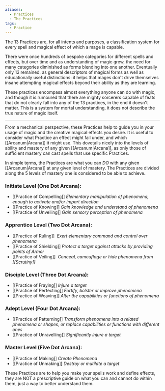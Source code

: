 ```yaml
---
aliases:
  - Practices
  - The Practices
tags:
  - Practice
---
```

The 13 Practices are, for all intents and purposes, a classification system for every spell and magical effect of which a mage is capable.

There were once hundreds of bespoke categories for different spells and effects, but over time and as understanding of magic grew, the need for many categories diminished as forms blending into one another.
Eventually only 13 remained, as general descriptors of magical forms as well as educationally useful distinctions: it helps that mages don't drive themselves insane attempting magical effects beyond their ability as they are learning.

These practices encompass almost everything anyone can do with magic, and though it is rumoured that there are mighty sorcerers capable of feats that do not clearly fall into any of the 13 practices, in the end it doesn't matter.
This is a system for mortal understanding, it does not describe the true nature of magic itself.

---
From a mechanical perspective, these Practices help to guide you in your usage of magic and the creative magical effects you desire. It is useful to consider what Practice an effect might fall under, and which [[Arcanum|Arcana]] it might use. This dovetails nicely into the levels of ability and mastery of any given [[Arcanum|Arcana]], as only those of sufficient mastery can cast spells that use specific Practices.

In simple terms, the Practices are what you can *DO* with any given [[Arcanum|Arcana]] at any given level of mastery. The Practices are divided along the 5 levels of mastery one is considered to be able to achieve.

### Initiate Level (One Dot Arcana):
- [[Practice of Compelling]]
  _Elementary manipulation of phenomena, enough to activate and/or impart direction_
- [[Practice of Knowing]]
  _Gain knowledge and understand of phenomena_
- [[Practice of Unveiling]]
  _Gain sensory perception of phenomena_
### Apprentice Level (Two Dot Arcana):
- [[Practice of Ruling]]
   _Exert elementary command and control over phenomena_
- [[Practice of Shielding]]
  _Protect a target against attacks by providing points of Armor_
- [[Practice of Veiling]]
   _Conceal, camouflage or hide phenomena from [[Scrutiny]]_
### Disciple Level (Three Dot Arcana):
- [[Practice of Fraying]]
  _Injure a target_
- [[Practice of Perfecting]]
  _Fortify, bolster or improve phenomena_
- [[Practice of Weaving]]
  _Alter the capabilities or functions of phenomena_
### Adept Level (Four Dot Arcana):
- [[Practice of Patterning]]
  _Transform phenomena into a related phenomena or shapes, or replace capabilities or functions with different ones_
- [[Practice of Unravelling]]
  _Significantly injure a target_
### Master Level (Five Dot Arcana):
- [[Practice of Making]]
  _Create Phenomena_
- [[Practice of Unmaking]]
  _Destroy or mutilate a target_

These Practices are to help you make your spells work and define effects, they are NOT a prescriptive guide on what you can and cannot do within them, just a way to better understand them.